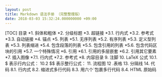 ```yaml
---
layout: post
title: Markdown 语法手册 （完整整理版）
date: 2018-03-03 15:32:24.000000000 +09:00
---
```

[TOC]
目录
*1. 斜体和粗体
*2. 分级标题
*3. 超链接
*3.1. 行内式
*3.2. 参考式
*3.3. 自动链接
*4. 锚点
*5. 列表
*5.1. 无序列表
*5.2. 有序列表
*5.3. 定义型列表
*5.3. 列表缩进
*5.4. 包含段落的列表
*5.5. 包含引用的列表
*5.6. 包含代码区块的引用
*5.7. 一个特殊情况
*6. 引用
*6.1. 引用的多层嵌套
*6.2. 引用其它要素
*7. 插入图像
*7.1. 行内式
*7.2. 参考式
*8. 内容目录
9. 注脚
10. LaTeX 公式
10.1. $ 表示行内公式：
10.2 $$ 表示整行公式：
11. 流程图
12 .表格
13. 分隔线
14. 代码
8.1. 行内式
8.2. 缩进式多行代码
8.3. 用六个`包裹多行代码
8.4. HTML 原始码
